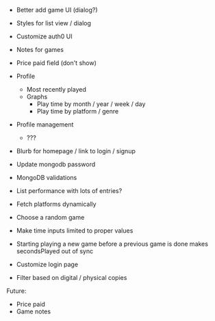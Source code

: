 - Better add game UI (dialog?)
- Styles for list view / dialog

- Customize auth0 UI
- Notes for games
- Price paid field (don't show)
- Profile
  - Most recently played
  - Graphs
    - Play time by month / year / week / day
    - Play time by platform / genre
- Profile management
  - ???
- Blurb for homepage / link to login / signup
- Update mongodb password
- MongoDB validations
- List performance with lots of entries?
- Fetch platforms dynamically
- Choose a random game
- Make time inputs limited to proper values
- Starting playing a new game before a previous game is done makes secondsPlayed out of sync
- Customize login page
- Filter based on digital / physical copies

Future:

- Price paid
- Game notes